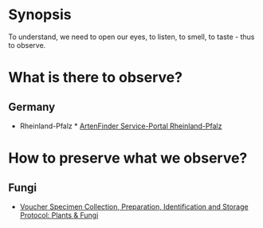 <!-- TITLE: Observation -->
<!-- SUBTITLE: We learn by observation -->
# Synopsis
To understand, we need to open our eyes, to listen, to smell, to taste - thus to observe. 
# What is there to observe?
## Germany
* Rheinland-Pfalz
		* [ArtenFinder Service-Portal Rheinland-Pfalz](http://artenfinder.rlp.de)
# How to preserve what we observe?
## Fungi
* [Voucher Specimen Collection, Preparation, Identification and Storage Protocol: Plants & Fungi](https://www.for.gov.bc.ca/hts/risc/pubs/tebiodiv/voucherb/assets/voucherb.pdf)
